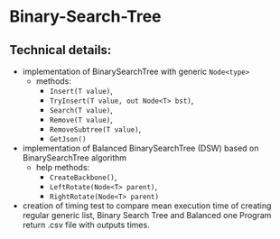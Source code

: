 # Binary-Search-Tree

## Technical details:
- implementation of BinarySearchTree with generic ```Node<type>```
    - methods: 
        - ```Insert(T value)```, 
        - ```TryInsert(T value, out Node<T> bst)```, 
        - ```Search(T value)```, 
        - ```Remove(T value)```, 
        - ```RemoveSubtree(T value)```, 
        - ```GetJson()```
- implementation of Balanced BinarySearchTree (DSW) based on BinarySearchTree algorithm
    - help methods:    
        - ```CreateBackbone()```, 
        - ```LeftRotate(Node<T> parent)```, 
        - ```RightRotate(Node<T> parent)```
- creation of timing test to compare mean execution time of creating regular generic list, Binary Search Tree and Balanced one
Program return .csv  file with outputs times.

